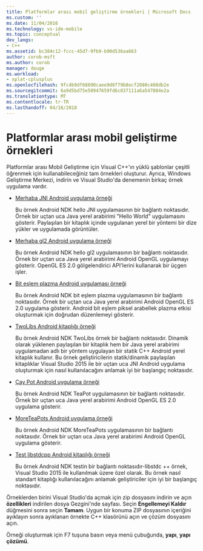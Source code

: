 ```yaml
---
title: Platformlar arası mobil geliştirme örnekleri | Microsoft Docs
ms.custom: ''
ms.date: 11/04/2016
ms.technology: vs-ide-mobile
ms.topic: conceptual
dev_langs:
- C++
ms.assetid: bc384c12-fccc-45d7-9fb9-b90d536aa663
author: corob-msft
ms.author: corob
manager: douge
ms.workload:
- xplat-cplusplus
ms.openlocfilehash: 9fc4b9df68890caee9d8f79b8ecf2080c408db2e
ms.sourcegitcommit: 6a9d5bd75e50947659fd6c837111a6a547884e2a
ms.translationtype: MT
ms.contentlocale: tr-TR
ms.lasthandoff: 04/16/2018
---
```

# <a name="cross-platform-mobile-development-examples"></a>Platformlar arası mobil geliştirme örnekleri
Platformlar arası Mobil Geliştirme için Visual C++'ın yüklü şablonlar çeşitli öğrenmek için kullanabileceğiniz tam örnekleri oluşturur. Ayrıca, Windows Geliştirme Merkezi, indirin ve Visual Studio'da denemenin birkaç örnek uygulama vardır.  
  
-   [Merhaba JNI Android uygulama örneği](https://code.msdn.microsoft.com/hello-jni-Android-790ab73d)  
  
     Bu örnek Android NDK hello JNI uygulamasının bir bağlantı noktasıdır. Örnek bir uçtan uca Java yerel arabirimi "Hello World" uygulamasını gösterir. Paylaşılan bir kitaplık içinde uygulanan yerel bir yöntemi bir dize yükler ve uygulamada görüntüler.  
  
-   [Merhaba gl2 Android uygulama örneği](https://code.msdn.microsoft.com/hello-gl2-Android-3b61896c)  
  
     Bu örnek Android NDK hello gl2 uygulamasının bir bağlantı noktasıdır. Örnek bir uçtan uca Java yerel arabirimi Android OpenGL uygulamayı gösterir. OpenGL ES 2.0 gölgelendirici API'lerini kullanarak bir üçgen işler.  
  
-   [Bit eşlem plazma Android uygulaması örneği](https://code.msdn.microsoft.com/Bitmap-Plasma-Android-77ae296a)  
  
     Bu örnek Android NDK bit eşlem plazma uygulamasının bir bağlantı noktasıdır. Örnek bir uçtan uca Java yerel arabirimi Android OpenGL ES 2.0 uygulama gösterir. Android bit eşlem piksel arabellek plazma etkisi oluşturmak için doğrudan düzenlemeyi gösterir.  
  
-   [TwoLibs Android kitaplığı örneği](https://code.msdn.microsoft.com/TwoLibs-Android-Library-6396e5c4)  
  
     Bu örnek Android NDK TwoLibs örnek bir bağlantı noktasıdır. Dinamik olarak yüklenen paylaşılan bir kitaplık hem bir Java yerel arabirimi uygulamadan adlı bir yöntem uygulayan bir statik C++ Android yerel kitaplık kullanır. Bu örnek geliştiricilerin statik/dinamik paylaşılan kitaplıklar Visual Studio 2015 ile bir uçtan uca JNI Android uygulama oluşturmak için nasıl kullanılacağını anlamak iyi bir başlangıç noktasıdır.  
  
-   [Çay Pot Android uygulama örneği](https://code.msdn.microsoft.com/Tea-Pot-Android-Application-e7c05d73)  
  
     Bu örnek Android NDK TeaPot uygulamasının bir bağlantı noktasıdır. Örnek bir uçtan uca Java yerel arabirimi Android OpenGL ES 2.0 uygulama gösterir.  
  
-   [MoreTeaPots Android uygulama örneği](https://code.msdn.microsoft.com/MoreTeaPots-Android-a9bd8549)  
  
     Bu örnek Android NDK MoreTeaPots uygulamasının bir bağlantı noktasıdır. Örnek bir uçtan uca Java yerel arabirimi Android OpenGL uygulama gösterir.  
  
-   [Test libstdcpp Android kitaplığı örneği](https://code.msdn.microsoft.com/test-libstdcpp-Android-00b548f5)  
  
     Bu örnek Android NDK testin bir bağlantı noktasıdır-libstdc ++ örnek, Visual Studio 2015 ile kullanılmak üzere özel olarak. Bu örnek nasıl standart kitaplığı kullanılacağını anlamak geliştiriciler için iyi bir başlangıç noktasıdır.  
  
 Örneklerden birini Visual Studio'da açmak için zip dosyasını indirin ve açın **özellikleri** indirilen dosya Gezgini'nde sayfası. Seçin **Engellemeyi Kaldır** düğmesini sonra seçin **Tamam**. Uygun bir konuma ZIP dosyasının içeriğini ayıklayın sonra ayıklanan örnekte C++ klasörünü açın ve çözüm dosyasını açın.  
  
 Örneği oluşturmak için F7 tuşuna basın veya menü çubuğunda, **yapı**, **yapı çözümü**.